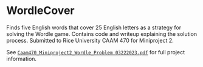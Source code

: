 # WordleCover
Finds five English words that cover 25 English letters as a strategy for solving the Wordle game. Contains code and writeup explaining the solution process. Submitted to Rice University CAAM 470 for Miniproject 2.

See [`Caam470_Miniproject2_Wordle_Problem 03222023.pdf`](https://github.com/SeventhPrize/WordleCover/blob/main/Caam470_Miniproject2_Wordle_Problem%2003222023.pdf) for full project information.
